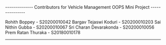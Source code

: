 -------------- Contributors for Vehicle Management OOPS Mini Project ---------------

Rohith Boppey - S20200010042
Bargav Tejaswi Koduri - S20200010203
Sai Nithin Gubba - S20200010067
Sri Charan Devarakonda - S20200010056
Prem Ratan Thuraka - S20180010178

---------------------------------------------------------------------------------------